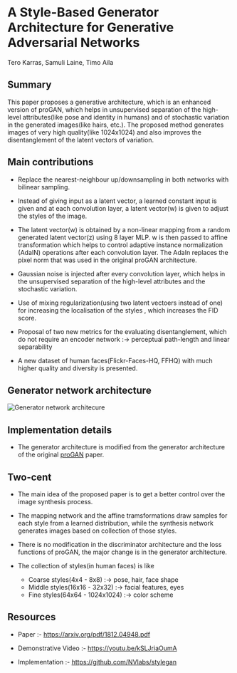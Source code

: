 # A Style-Based Generator Architecture for Generative Adversarial Networks

Tero Karras, Samuli Laine, Timo Aila

## Summary 

This paper proposes a generative architecture, which is an enhanced version of proGAN, which helps in unsupervised separation of the high-level attributes(like pose and identity in humans) and of stochastic variation in the generated images(like hairs, etc.). The proposed method generates images of very high quality(like 1024x1024) and also improves the disentanglement of the latent vectors of variation.

## Main contributions

- Replace the nearest-neighbour up/downsampling in both networks with bilinear sampling.

- Instead of giving input as a latent vector, a learned constant input is given and at each convolution layer, a latent vector(w) is given to adjust the styles of the image. 

- The latent vector(w) is obtained by a non-linear mapping from a random generated latent vector(z) using 8 layer MLP.
w is then passed to affine transformation which helps to control adaptive instance normalization (AdaIN) operations after each convolution layer. The AdaIn replaces the pixel norm that was used in the original proGAN architecture.

- Gaussian noise is injected after every convolution layer, which helps in the unsupervised separation of the high-level attributes and the stochastic variation.

- Use of mixing regularization(using two latent vectoers instead of one) for increasing the localisation of the styles , which increases the FID score.

- Proposal of two new metrics for the evaluating disentanglement, which do not require an encoder network :-> perceptual path-length and linear separability

- A new dataset of human faces(Flickr-Faces-HQ, FFHQ) with much higher quality and diversity is presented.

## Generator network architecture 

![Generator network architecure](https://miro.medium.com/v2/resize:fit:1400/1*_VUXFwZGAYke4_GFqCgqlQ.png)

## Implementation details

- The generator architecture is modified from the generator architecture of the original [proGAN](https://arxiv.org/pdf/1710.10196v3.pdf) paper. 

## Two-cent

- The main idea of the proposed paper is to get a better control over the image synthesis process.

- The mapping network and the affine tramsformations draw samples for each style from a learned distribution, while the synthesis network generates images based on collection of those styles.

- There is no modification in the discriminator architecture and the loss functions of proGAN, the major change is in the generator architecture. 

- The collection of styles(in human faces) is like 
  - Coarse styles(4x4 - 8x8) :-> pose, hair, face shape
  - Middle styles(16x16 - 32x32) :-> facial features, eyes
  - Fine styles(64x64 - 1024x1024) :-> color scheme

## Resources

- Paper :- https://arxiv.org/pdf/1812.04948.pdf

- Demonstrative Video :- https://youtu.be/kSLJriaOumA

- Implementation :- https://github.com/NVlabs/stylegan